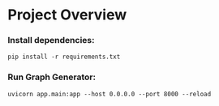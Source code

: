 # Project Overview 

### Install dependencies:
```pip install -r requirements.txt```

### Run Graph Generator:
```uvicorn app.main:app --host 0.0.0.0 --port 8000 --reload```